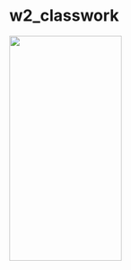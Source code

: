 # w2_classwork


<img src = "https://github.com/LeeShinwon/AllClassWork/assets/82192923/42660b4a-c177-4f82-b48f-800b43fb93dc" width="200" height="400">


